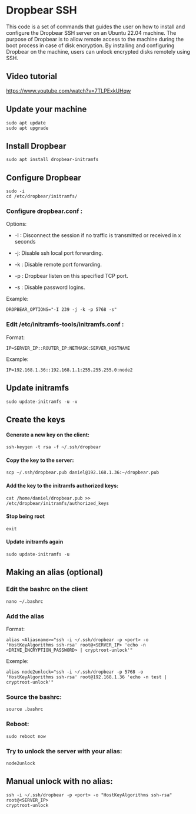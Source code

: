  # Dropbear SSH

This code is a set of commands that guides the user on how to install and configure the Dropbear SSH server on an Ubuntu 22.04 machine. The purpose of Dropbear is to allow remote access to the machine during the boot process in case of disk encryption. By installing and configuring Dropbear on the machine, users can unlock encrypted disks remotely using SSH.



## Video tutorial

https://www.youtube.com/watch?v=7TLPExkUHqw

## Update your machine

	sudo apt update
	sudo apt upgrade
## Install Dropbear
	sudo apt install dropbear-initramfs
## Configure Dropbear
	sudo -i
	cd /etc/dropbear/initramfs/
	
### Configure dropbear.conf :

Options:

- -I : Disconnect the session if no traffic is transmitted or received in x seconds

- -j: Disable ssh local port forwarding.

- -k : Disable remote port forwarding.

- -p : Dropbear listen on this specified TCP port.

- -s : Disable password logins.

Example:

	DROPBEAR_OPTIONS="-I 239 -j -k -p 5768 -s"
	
### Edit /etc/initramfs-tools/initramfs.conf :

Format:

	IP=SERVER_IP::ROUTER_IP:NETMASK:SERVER_HOSTNAME
Example:

	IP=192.168.1.36::192.168.1.1:255.255.255.0:node2
	
## Update initramfs
	sudo update-initramfs -u -v
	
## Create the keys

#### Generate a new key on the client:

	ssh-keygen -t rsa -f ~/.ssh/dropbear 
	
#### Copy the key to the server:

	scp ~/.ssh/dropbear.pub daniel@192.168.1.36:~/dropbear.pub  	
	
#### Add the key to the initramfs authorized keys:

	cat /home/daniel/dropbear.pub >> /etc/dropbear/initramfs/authorized_keys

#### Stop being root

	exit   
	
#### Update initramfs again

	sudo update-initramfs -u
	
## Making an alias (optional)

### Edit the bashrc on the client

	nano ~/.bashrc  
	
### Add the alias

Format:

	alias <Aliasname>="ssh -i ~/.ssh/dropbear -p <port> -o 'HostKeyAlgorithms ssh-rsa' root@<SERVER_IP> 'echo -n <DRIVE_ENCRYPTION_PASSWORD> | cryptroot-unlock'"
	
Exemple:

	alias node2unlock="ssh -i ~/.ssh/dropbear -p 5768 -o 'HostKeyAlgorithms ssh-rsa' root@192.168.1.36 'echo -n test | cryptroot-unlock'"  
	
### Source the bashrc:	

	source .bashrc

### Reboot:

	sudo reboot now
	
### Try to unlock the server with your alias:

	node2unlock 		

## Manual unlock with no alias:

	ssh -i ~/.ssh/dropbear -p <port> -o "HostKeyAlgorithms ssh-rsa" root@<SERVER_IP>
	cryptroot-unlock
